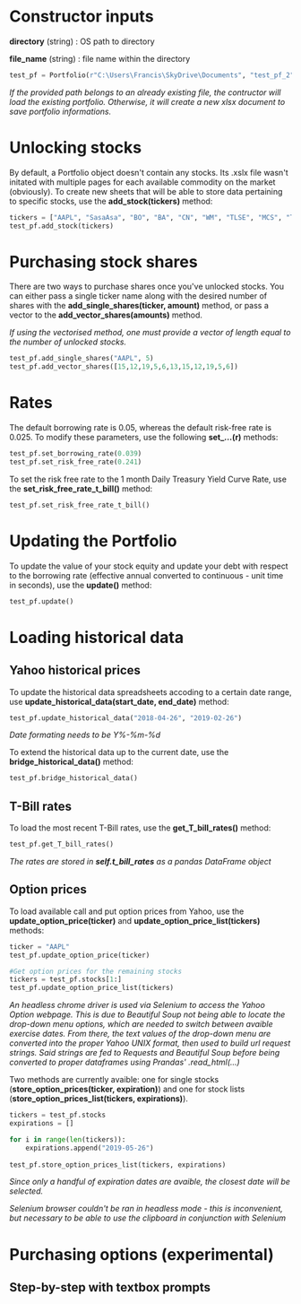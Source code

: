 # Constructor inputs

**directory** (string) : OS path to directory

**file_name** (string) : file name within the directory

```python
test_pf = Portfolio(r"C:\Users\Francis\SkyDrive\Documents", "test_pf_2")
```

*If the provided path belongs to an already existing file, the contructor will load the existing portfolio. Otherwise, it will create
a new xlsx document to save portfolio informations.*


# Unlocking stocks

By default, a Portfolio object doesn't contain any stocks. Its .xslx file wasn't initated with multiple pages for each available commodity
on the market (obviously). To create new sheets that will be able to store data pertaining to specific stocks, use the **add_stock(tickers)** method:

```python
tickers = ["AAPL", "SasaAsa", "BO", "BA", "CN", "WM", "TLSE", "MCS", "TMS", "GOOG", "AMZN", "DIS", "NFLX", "AIR.PA", "LMT"]
test_pf.add_stock(tickers)
```

# Purchasing stock shares

There are two ways to purchase shares once you've unlocked stocks. You can either pass a single ticker name along with the desired number of shares with the **add_single_shares(ticker, amount)** method, or pass a vector to the **add_vector_shares(amounts)** method. 

*If using the vectorised method, one must provide a vector of length equal to the number of unlocked stocks.*


```python
test_pf.add_single_shares("AAPL", 5)
test_pf.add_vector_shares([15,12,19,5,6,13,15,12,19,5,6])
```

# Rates

The default borrowing rate is 0.05, whereas the default risk-free rate is 0.025. To modify these parameters, use the following **set_...(r)** methods:

```python
test_pf.set_borrowing_rate(0.039)
test_pf.set_risk_free_rate(0.241)
```

To set the risk free rate to the 1 month Daily Treasury Yield Curve Rate, use the **set_risk_free_rate_t_bill()** method:

```python
test_pf.set_risk_free_rate_t_bill()
```

# Updating the Portfolio

To update the value of your stock equity and update your debt with respect to the borrowing rate (effective annual converted to continuous - unit time in seconds), use the **update()** method:

```python
test_pf.update()
```

# Loading historical data

## Yahoo historical prices

To update the historical data spreadsheets accoding to a certain date range, use **update_historical_data(start_date, end_date)** method:

```python
test_pf.update_historical_data("2018-04-26", "2019-02-26")
```

*Date formating needs to be Y%-%m-%d*

To extend the historical data up to the current date, use the **bridge_historical_data()** method:

```python
test_pf.bridge_historical_data()
```

## T-Bill rates

To load the most recent T-Bill rates, use the **get_T_bill_rates()** method:

```python
test_pf.get_T_bill_rates()
```

*The rates are stored in **self.t_bill_rates** as a pandas DataFrame object*

## Option prices 

To load available call and put option prices from Yahoo, use the **update_option_price(ticker)** and **update_option_price_list(tickers)** methods:

```python
ticker = "AAPL"
test_pf.update_option_price(ticker)

#Get option prices for the remaining stocks
tickers = test_pf.stocks[1:]
test_pf.update_option_price_list(tickers)
```

*An headless chrome driver is used via Selenium to access the Yahoo Option webpage. This is due to Beautiful Soup not being able to locate the drop-down menu options, which are needed to switch between avaible exercise dates. From there, the text values of the drop-down menu are converted into the proper Yahoo UNIX format, then used to build url request strings. Said strings are fed to Requests and Beautiful Soup before being converted to proper dataframes using Prandas' .read_html(...)*

Two methods are currently avaible: one for single stocks (**store_option_prices(ticker, expiration)**) and one for stock lists (**store_option_prices_list(tickers, expirations)**).

```python
tickers = test_pf.stocks
expirations = []

for i in range(len(tickers)):
	expirations.append("2019-05-26")
  
test_pf.store_option_prices_list(tickers, expirations)
```

*Since only a handful of expiration dates are avaible, the closest date will be selected.*

*Selenium browser couldn't be ran in headless mode - this is inconvenient, but necessary to be able to use the clipboard in conjunction with Selenium*


# Purchasing options (experimental)

## Step-by-step with textbox prompts









